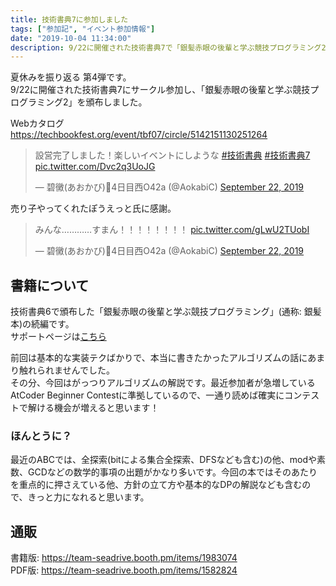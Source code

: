 ```yaml
---
title: 技術書典7に参加しました
tags: ["参加記", "イベント参加情報"]
date: "2019-10-04 11:34:00"
description: 9/22に開催された技術書典7で「銀髪赤眼の後輩と学ぶ競技プログラミング2」を頒布しました。
---
```


夏休みを振り返る 第4弾です。  
9/22に開催された技術書典7にサークル参加し、「銀髪赤眼の後輩と学ぶ競技プログラミング2」を頒布しました。

Webカタログ  
https://techbookfest.org/event/tbf07/circle/5142151130251264

<blockquote class="twitter-tweet"><p lang="ja" dir="ltr">設営完了しました！楽しいイベントにしような <a href="https://twitter.com/hashtag/%E6%8A%80%E8%A1%93%E6%9B%B8%E5%85%B8?src=hash&amp;ref_src=twsrc%5Etfw">#技術書典</a> <a href="https://twitter.com/hashtag/%E6%8A%80%E8%A1%93%E6%9B%B8%E5%85%B87?src=hash&amp;ref_src=twsrc%5Etfw">#技術書典7</a> <a href="https://t.co/Dvc2q3UoJG">pic.twitter.com/Dvc2q3UoJG</a></p>&mdash; 碧黴(あおかび)🦇4日目西O42a (@AokabiC) <a href="https://twitter.com/AokabiC/status/1175589864927944704?ref_src=twsrc%5Etfw">September 22, 2019</a></blockquote> <script async src="https://platform.twitter.com/widgets.js" charset="utf-8"></script>

売り子やってくれたぽうえっと氏に感謝。
<blockquote class="twitter-tweet"><p lang="ja" dir="ltr">みんな…………すまん！！！！！！！！ <a href="https://t.co/gLwU2TUobI">pic.twitter.com/gLwU2TUobI</a></p>&mdash; 碧黴(あおかび)🦇4日目西O42a (@AokabiC) <a href="https://twitter.com/AokabiC/status/1175701155755651072?ref_src=twsrc%5Etfw">September 22, 2019</a></blockquote> <script async src="https://platform.twitter.com/widgets.js" charset="utf-8"></script>


## 書籍について
技術書典6で頒布した「銀髪赤眼の後輩と学ぶ競技プログラミング」(通称: 銀髪本)の続編です。  
サポートページは[こちら](/compro_with_arisa2/)  

前回は基本的な実装テクばかりで、本当に書きたかったアルゴリズムの話にあまり触れられませんでした。  
その分、今回はがっつりアルゴリズムの解説です。最近参加者が急増しているAtCoder Beginner Contestに準拠しているので、一通り読めば確実にコンテストで解ける機会が増えると思います！

### ほんとうに？
最近のABCでは、全探索(bitによる集合全探索、DFSなども含む)の他、modや素数、GCDなどの数学的事項の出題がかなり多いです。今回の本ではそのあたりを重点的に押さえている他、方針の立て方や基本的なDPの解説なども含むので、きっと力になれると思います。

## 通販
書籍版: https://team-seadrive.booth.pm/items/1983074  
PDF版: https://team-seadrive.booth.pm/items/1582824

